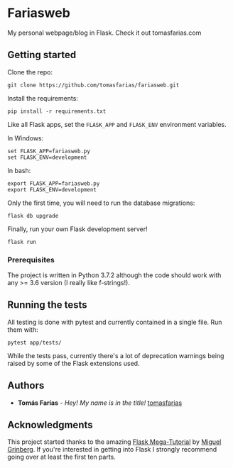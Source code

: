 # Fariasweb

My personal webpage/blog in Flask. Check it out tomasfarias.com

## Getting started

Clone the repo:

```
git clone https://github.com/tomasfarias/fariasweb.git
```
 
Install the requirements:

```
pip install -r requirements.txt
``` 

Like all Flask apps, set the `FLASK_APP` and `FLASK_ENV` environment variables.

In Windows:
```
set FLASK_APP=fariasweb.py
set FLASK_ENV=development
```

In bash:
```
export FLASK_APP=fariasweb.py
export FLASK_ENV=development
```

Only the first time, you will need to run the database migrations:

```
flask db upgrade
```

Finally, run your own Flask development server!

```
flask run
```


### Prerequisites

The project is written in Python 3.7.2 although the code should work with any >= 3.6 version (I really like f-strings!).

## Running the tests

All testing is done with pytest and currently contained in a single file. Run them with:

```
pytest app/tests/
```

While the tests pass, currently there's a lot of deprecation warnings being raised by some of the Flask extensions used.

## Authors

* **Tomás Farías** - *Hey! My name is in the title!* [tomasfarias](https://github.com/tomasfarias)

## Acknowledgments

This project started thanks to the amazing [Flask Mega-Tutorial](https://blog.miguelgrinberg.com/post/the-flask-mega-tutorial-part-i-hello-world) by [Miguel Grinberg](https://github.com/miguelgrinberg). If you're interested in getting into Flask I strongly recommend going over at least the first ten parts.
